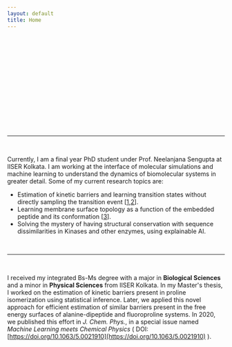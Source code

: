 ```yaml
---
layout: default
title: Home
---
```


<!--
<div style="display: flex; align-items: center;">
    <img src="PallabDutta_Photo.jpg" alt="Your Photo" style="width:150px; border-radius: 50%; margin-right: 20px;">
    <div>
        <p style="text-align: justify;">
        🙏 Namaskar, this is Pallab Dutta! <br>
        👀 I’m a research scholar at IISER Kolkata, exploring the interface of computational chemistry and AI. 
        </p>
    </div>
</div>
-->

<div class="toggle-container">
    <div id="toggle-track">
        <div id="toggle-knob"></div>
    </div>
</div>

<br/>

<!--
<style>

.toggle-container {
    display: flex;
    justify-content: center;
    margin: 20px;
}

#toggle-track {
    width: 300px;
    height: 100px;
    background: url('/assets/SciMode.png') center/cover;
    border-radius: 50px;
    position: relative;
    transition: background 0.5s ease-in-out;
}

#toggle-knob {
    width: 90px;
    height: 90px;
    border-radius: 50%;
    background: url('/assets/face_on.jpg') center/cover;
    position: absolute;
    top: 5px;
    left: 5px;
    transition: transform 0.5s ease-in-out, background 0.5s ease-in-out;
}

</style>
-->

<style>
    
.toggle-container {
    display: flex;
    justify-content: center;
    /*margin: 5vh 0;*/
    width: 100%;
}

#toggle-track {
    width: 90vw; /* 90% of screen width */
    height: calc(90vw / 3); /* Height is 1/3 of width */
    max-width: 600px; /* Prevents excessive size on large screens */
    max-height: 200px; /* Corresponding max height */
    background: url('/assets/SciMode.png') center/cover;
    border-radius: calc(90vw / 6); /* Half of height to ensure perfect roundness */
    position: relative;
    transition: background 0.5s ease-in-out;
}

#toggle-knob {
    width: calc(90vw / 3.35); /* Adjusted knob size relative to track */
    height: calc(90vw / 3.35); /* Keep it a circle */
    max-width: 200px;
    max-height: 200px;
    border-radius: 50%;
    background: url('/assets/face_on.jpg') center/cover;
    position: absolute;
    top: 50%;
    left: 2%;
    transform: translateY(-50%); /* Center vertically */
    transition: transform 0.5s ease-in-out, background 0.5s ease-in-out;
}

</style>

<script src="/assets/toggle.js"></script>
---

<br/>

Currently, I am a final year PhD student under Prof. Neelanjana Sengupta at IISER Kolkata. I am working at the interface of molecular simulations and machine learning to understand the dynamics of biomolecular systems in greater detail. Some of my current research topics are:
- Estimation of kinetic barriers and learning transition states without directly sampling the transition event [[1](https://doi.org/10.1002/cphc.202200595),[2](https://doi.org/10.1016/j.bpj.2023.02.010)].
- Learning membrane surface topology as a function of the embedded peptide and its conformation [[3](https://doi.org/10.1063/5.0250082)]. 
- Solving the mystery of having structural conservation with sequence dissimilarities in Kinases and other enzymes, using explainable AI.  

<br/>

---

<br/>

I received my integrated Bs-Ms degree with a major in **Biological Sciences** and a minor in **Physical Sciences** from IISER Kolkata. In my Master's thesis, I worked on the estimation of kinetic barriers present in proline isomerization using statistical inference. Later, we applied this novel approach for efficient estimation of similar barriers present in the free energy surfaces of alanine-dipeptide and fluoroproline systems. In 2020, we published this effort in *J. Chem. Phys.*, in a special issue named *Machine Learning meets Chemical Physics* ( DOI: [https://doi.org/10.1063/5.0021910](https://doi.org/10.1063/5.0021910) ).

<style>
  .site-footer {
    display: none;
  }
</style>
